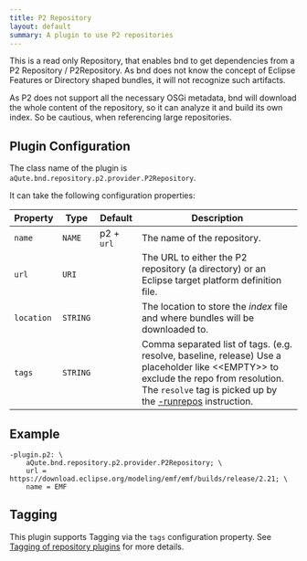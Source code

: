 ```yaml
---
title: P2 Repository
layout: default
summary: A plugin to use P2 repositories 
---
```


This is a read only Repository, that enables bnd to get dependencies from a P2 Repository / P2Repository. As bnd does not know the concept of Eclipse Features or Directory shaped bundles, it will not recognize such artifacts.

As P2 does not support all the necessary OSGi metadata, bnd will download the whole content of the repository, so it can analyze it and build its own index. So be cautious, when referencing large repositories. 

## Plugin Configuration

The class name of the plugin is `aQute.bnd.repository.p2.provider.P2Repository`. 

It can take the following configuration properties:

| Property          | Type      | Default    | Description     |
| ----------------- | --------- | ---------- | --------------- |
| `name`           | `NAME`    | p2 + `url` | The name of the repository. |
| `url`            | `URI`     |            | The URL to either the P2 repository (a directory) or an Eclipse target platform definition file. |
| `location`       | `STRING`  |            | The location to store the _index_ file and where bundles will be downloaded to. |
| `tags`           | `STRING`|  | Comma separated list of tags. (e.g. resolve, baseline, release) Use a placeholder like &lt;&lt;EMPTY&gt;&gt; to exclude the repo from resolution. The `resolve` tag is picked up by the [-runrepos](/instructions/runrepos.html) instruction.|

## Example

```
-plugin.p2: \
 	aQute.bnd.repository.p2.provider.P2Repository; \
 	url = https://download.eclipse.org/modeling/emf/emf/builds/release/2.21; \
 	name = EMF
```

## Tagging

This plugin supports Tagging via the `tags` configuration property. See [Tagging of repository plugins](/chapters/870-plugins.html#tagging-of-repository-plugins) for more details.